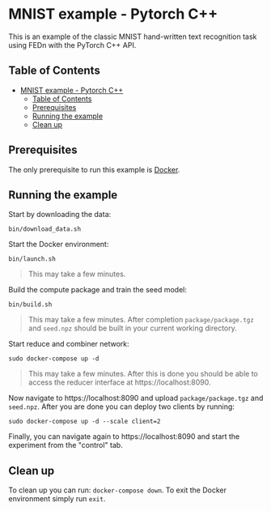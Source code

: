 # MNIST example - Pytorch C++
This is an example of the classic MNIST hand-written text recognition task using FEDn with the PyTorch C++ API.

## Table of Contents
- [MNIST example - Pytorch C++](#mnist-example---pytorch-c)
  - [Table of Contents](#table-of-contents)
  - [Prerequisites](#prerequisites)
  - [Running the example](#running-the-example)
  - [Clean up](#clean-up)

## Prerequisites
The only prerequisite to run this example is [Docker](https://www.docker.com).

## Running the example

Start by downloading the data:

```
bin/download_data.sh
```

Start the Docker environment:
```
bin/launch.sh
```
> This may take a few minutes.

Build the compute package and train the seed model:
```
bin/build.sh
```
> This may take a few minutes. After completion `package/package.tgz` and `seed.npz` should be built in your current working directory.

Start reduce and combiner network:
```
sudo docker-compose up -d
```
> This may take a few minutes. After this is done you should be able to access the reducer interface at https://localhost:8090.

Now navigate to https://localhost:8090 and upload `package/package.tgz` and `seed.npz`. After you are done you can deploy two clients by running:
```
sudo docker-compose up -d --scale client=2
```

Finally, you can navigate again to https://localhost:8090 and start the experiment from the "control" tab.

## Clean up
To clean up you can run: `docker-compose down`. To exit the Docker environment simply run `exit`.